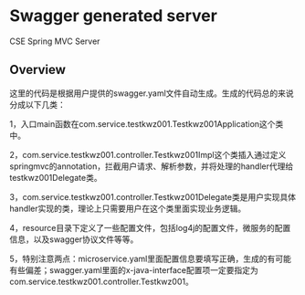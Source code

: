 # Swagger generated server

CSE Spring MVC Server


## Overview
这里的代码是根据用户提供的swagger.yaml文件自动生成。生成的代码总的来说分成以下几类：

1，入口main函数在com.service.testkwz001.Testkwz001Application这个类中。

2，com.service.testkwz001.controller.Testkwz001Impl这个类插入通过定义springmvc的annotation，拦截用户请求、解析参数，并将处理的handler代理给testkwz001Delegate类。

3，com.service.testkwz001.controller.Testkwz001Delegate类是用户实现具体handler实现的类，理论上只需要用户在这个类里面实现业务逻辑。


4，resource目录下定义了一些配置文件，包括log4j的配置文件，微服务的配置信息，以及swagger协议文件等等。

5，特别注意两点：microservice.yaml里面配置信息要填写正确，生成的有可能有些偏差；swagger.yaml里面的x-java-interface配置项一定要指定为com.service.testkwz001.controller.Testkwz001。
